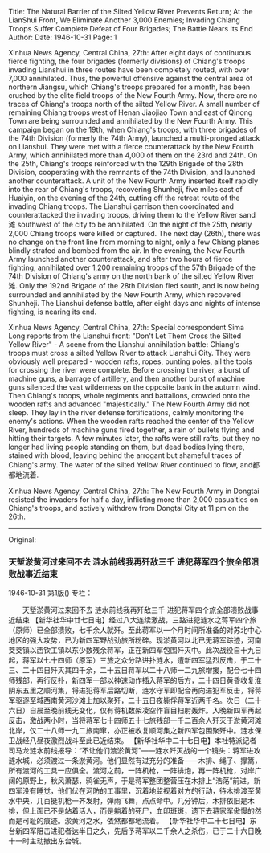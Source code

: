Title: The Natural Barrier of the Silted Yellow River Prevents Return; At the LianShui Front, We Eliminate Another 3,000 Enemies; Invading Chiang Troops Suffer Complete Defeat of Four Brigades; The Battle Nears Its End
Author:
Date: 1946-10-31
Page: 1

Xinhua News Agency, Central China, 27th: After eight days of continuous fierce fighting, the four brigades (formerly divisions) of Chiang's troops invading Lianshui in three routes have been completely routed, with over 7,000 annihilated. Thus, the powerful offensive against the central area of ​​northern Jiangsu, which Chiang's troops prepared for a month, has been crushed by the elite field troops of the New Fourth Army. Now, there are no traces of Chiang's troops north of the silted Yellow River. A small number of remaining Chiang troops west of Henan Jiaojiao Town and east of Qinong Town are being surrounded and annihilated by the New Fourth Army. This campaign began on the 19th, when Chiang's troops, with three brigades of the 74th Division (formerly the 74th Army), launched a multi-pronged attack on Lianshui. They were met with a fierce counterattack by the New Fourth Army, which annihilated more than 4,000 of them on the 23rd and 24th. On the 25th, Chiang's troops reinforced with the 129th Brigade of the 28th Division, cooperating with the remnants of the 74th Division, and launched another counterattack. A unit of the New Fourth Army inserted itself rapidly into the rear of Chiang's troops, recovering Shunheji, five miles east of Huaiyin, on the evening of the 24th, cutting off the retreat route of the invading Chiang troops. The Lianshui garrison then coordinated and counterattacked the invading troops, driving them to the Yellow River sand滩 southwest of the city to be annihilated. On the night of the 25th, nearly 2,000 Chiang troops were killed or captured. The next day (26th), there was no change on the front line from morning to night, only a few Chiang planes blindly strafed and bombed from the air. In the evening, the New Fourth Army launched another counterattack, and after two hours of fierce fighting, annihilated over 1,200 remaining troops of the 57th Brigade of the 74th Division of Chiang's army on the north bank of the silted Yellow River滩. Only the 192nd Brigade of the 28th Division fled south, and is now being surrounded and annihilated by the New Fourth Army, which recovered Shunheji. The Lianshui defense battle, after eight days and nights of intense fighting, is nearing its end.

Xinhua News Agency, Central China, 27th: Special correspondent Sima Long reports from the Lianshui front: "Don't Let Them Cross the Silted Yellow River" - A scene from the Lianshui annihilation battle: Chiang's troops must cross a silted Yellow River to attack Lianshui City. They were obviously well prepared - wooden rafts, ropes, punting poles, all the tools for crossing the river were complete. Before crossing the river, a burst of machine guns, a barrage of artillery, and then another burst of machine guns silenced the vast wilderness on the opposite bank in the autumn wind. Then Chiang's troops, whole regiments and battalions, crowded onto the wooden rafts and advanced "majestically." The New Fourth Army did not sleep. They lay in the river defense fortifications, calmly monitoring the enemy's actions. When the wooden rafts reached the center of the Yellow River, hundreds of machine guns fired together, a rain of bullets flying and hitting their targets. A few minutes later, the rafts were still rafts, but they no longer had living people standing on them, but dead bodies lying there, stained with blood, leaving behind the arrogant but shameful traces of Chiang's army. The water of the silted Yellow River continued to flow, and都都地流着.

Xinhua News Agency, Central China, 27th: The New Fourth Army in Dongtai resisted the invaders for half a day, inflicting more than 2,000 casualties on Chiang's troops, and actively withdrew from Dongtai City at 11 pm on the 26th.



<hr /> 

Original: 


### 天堑淤黄河过来回不去  涟水前线我再歼敌三千  进犯蒋军四个旅全部溃败战事近结束

1946-10-31
第1版()
专栏：

　　天堑淤黄河过来回不去
    涟水前线我再歼敌三千
    进犯蒋军四个旅全部溃败战事近结束
    【新华社华中廿七日电】经过八大连续激战，三路进犯涟水之蒋军四个旅（原师）已全部溃败，七千余人就歼。至此蒋军以一个月时间所准备的对苏北中心地区的强大攻势，已为新四军野战劲旅所粉碎。现淤黄河以北已无蒋军踪迹，河南茭茭镇以西钦工镇以东少数残余蒋军，正在新四军包围歼灭中。此次战役自十九日起，蒋军以七十四师（原军）三旅之众分路进扑涟水，遭新四军猛烈反击，于二十三、二十四日歼灭其四千余，二十五日蒋军以二十八师一二九旅增援，配合七十四师残部，再行反扑，新四军一部以神速动作插入蒋军的后方，二十四日黄昏收复淮阴东五里之顺河集，将进犯蒋军后路切断，涟水守军即配合再向进犯军反击，将蒋军驱逐至城西南黄河沙滩上加以聚歼，二十五日夜毙俘蒋军近两千名。次日（二十六日）自晨至晚前线无变化，仅有蒋机数架凌空作盲目扫射轰炸。入晚新四军再起反击，激战两小时，当将蒋军七十四师五十七旅残部一千二百余人歼灭于淤黄河滩北岸，仅二十八师一九二旅南窜，亦正被收复顺河集之新四军包围聚歼中。涟水保卫战经八昼夜激烈战斗至此已近结束。
    【新华社华中二十七日电】本社特派记者司马龙涟水前线报导：“不让他们渡淤黄河”——涟水歼灭战的一个镜头：蒋军进攻涟水城，必须渡过一条淤黄河。他们显然有过充分的准备——木排、绳子、撑篙，所有渡河的工具一应俱全。渡河之前，一阵机枪，一阵排炮，再一阵机枪，对岸广阔的原野上，秋风萧瑟，鸦雀无声，于是蒋军整团整营压在木排上“浩荡”前进。新四军没有睡觉，他们伏在河防的工事里，沉着地监视着对方的行动，待木排渡至黄水中央，几百挺机枪一齐发射，弹雨飞舞，点点命中。几分钟后，木排依旧是木排，但上面已不是站着活人，而是躺着的死尸，血印斑斑，遗下去蒋家军傲慢的然而是可耻的痕迹。淤黄河之水，依然都都地流着。
    【新华社华中二十七日电】东台新四军阻击进犯者达半日之久，先后予蒋军以二千余人之杀伤，已于二十六日晚十一时主动撤出东台城。
